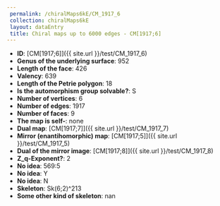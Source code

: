 ```yaml
--- 
 permalink: /chiralMaps6kE/CM_1917_6 
 collection: chiralMaps6kE
 layout: dataEntry
 title: Chiral maps up to 6000 edges - CM[1917;6]
---
```


- **ID**: [CM[1917;6]]({{ site.url }}/test/CM_1917_6)
- **Genus of the underlying surface**: 952
- **Length of the face**: 426
- **Valency**: 639
- **Length of the Petrie polygon**: 18
- **Is the automorphism group solvable?**: S
- **Number of vertices**: 6
- **Number of edges**: 1917
- **Number of faces**: 9
- **The map is self-**: none
- **Dual map**: [CM[1917;7]]({{ site.url }}/test/CM_1917_7)
- **Mirror (enantihomorphic) map**: [CM[1917;5]]({{ site.url }}/test/CM_1917_5)
- **Dual of the mirror image**: [CM[1917;8]]({{ site.url }}/test/CM_1917_8)
- **Z_q-Exponent?**: 2
- **No idea**:  569:5
- **No idea**: Y
- **No idea**: N
- **Skeleton**: Sk(6;2)^213
- **Some other kind of skeleton**: nan
